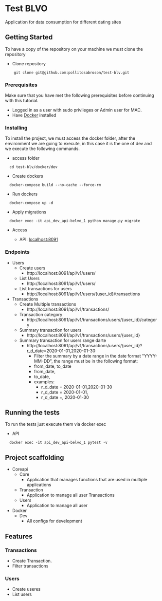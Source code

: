 # Test BLVO


Application for data consumption for different dating sites

## Getting Started

To have a copy of the repository on your machine we must clone the repository

* Clone repository
```ssh
    git clone git@github.com:pollitosabroson/test-blv.git
```

### Prerequisites

Make sure that you have met the following prerequisites before continuing with this tutorial.

* Logged in as a user with sudo privileges or Admin user for MAC.
* Have [Docker](https://docs.docker.com/install/) installed

### Installing

To install the project, we must access the docker folder, after the environment we are going to execute, in this case it is the one of dev and we execute the following commands.

* access folder
```ssh
  cd test-blv/docker/dev
```
* Create dockers
```ssh
  docker-compose build --no-cache --force-rm
```
* Run dockers
```ssh
  docker-compose up -d
```
* Apply migrations
```ssh
  docker exec -it api_dev_api-belvo_1 python manage.py migrate
```

* Access

    * API: [localhost:8091](http://localhost:8091/)

### Endpoints

- Users
    - Create users
        -  http://localhost:8091/api/v1/users/
    - List Users
        - http://localhost:8091/api/v1/users/
    -  List transactions for users
        -  http://localhost:8091/api/v1/users/{user_id}/transactions
- Transactions
    - Create Multiple transactions
        - http://localhost:8091/api/v1/transactions/
    - Transaction category
        - http://localhost:8091/api/v1/transactions/users/{user_id}/category
    - Summary transaction for users
        - http://localhost:8091/api/v1/transactions/users/{user_id}
    - Summary transaction for users range darte
        - http://localhost:8091/api/v1/transactions/users/{user_id}?r_d_date=2020-01-01,2020-01-30
            - Filter the summary by a date range in the date format "YYYY-MM-DD", the range must be in the following format:
            - from_date, to_date
            - from_date,
            - to_date,
            - examples:
                - r_d_date = 2020-01-01,2020-01-30
                - r_d_date = 2020-01-01,
                - r_d_date =, 2020-01-30


## Running the tests

To run the tests just execute them via docker exec
* API
```ssh
  docker exec -it api_dev_api-belvo_1 pytest -v
```

## Project scaffolding

- Coreapi
    - Core
        - Application that manages functions that are used in multiple applications
    - Transaction
        - Application to manage all user Transactions
    - Users
        - Application to manage all user
- Docker
    - Dev
        - All configs for development

## Features

### Transactions
* Create Transaction.
* Filter transactions

### Users

* Create useres
* List users
